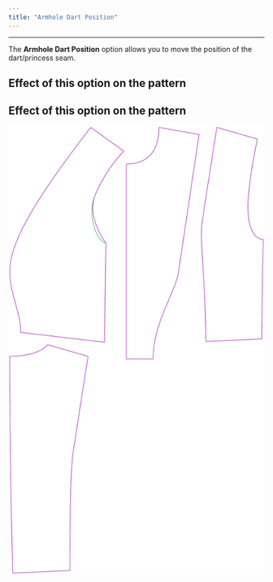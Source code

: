 ```yaml
---
title: "Armhole Dart Position"
---
```


---

The **Armhole Dart Position** option allows you to move the position of the dart/princess seam.

## Effect of this option on the pattern


## Effect of this option on the pattern
![This image shows the effect of this option by superimposing several variants that have a different value for this option](noble_armholedartposition_sample.svg "Effect of this option on the pattern")
